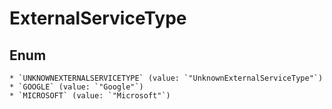 # ExternalServiceType

## Enum

    * `UNKNOWNEXTERNALSERVICETYPE` (value: `"UnknownExternalServiceType"`)
    * `GOOGLE` (value: `"Google"`)
    * `MICROSOFT` (value: `"Microsoft"`)
